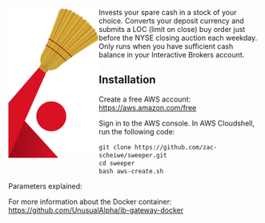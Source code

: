 <img align="left" src="https://github.com/zac-scheiwe/sweeper/blob/master/logo.png" height="300" /> Invests your spare cash in a stock of your choice. Converts your deposit currency and submits a LOC (limit on close) buy order just before the NYSE closing auction each weekday. Only runs when you have sufficient cash balance in your Interactive Brokers account.

## Installation

Create a free AWS account: https://aws.amazon.com/free

Sign in to the AWS console. In AWS Cloudshell, run the following code:

    git clone https://github.com/zac-scheiwe/sweeper.git
    cd sweeper
    bash aws-create.sh

Parameters explained:




For more information about the Docker container: https://github.com/UnusualAlpha/ib-gateway-docker
